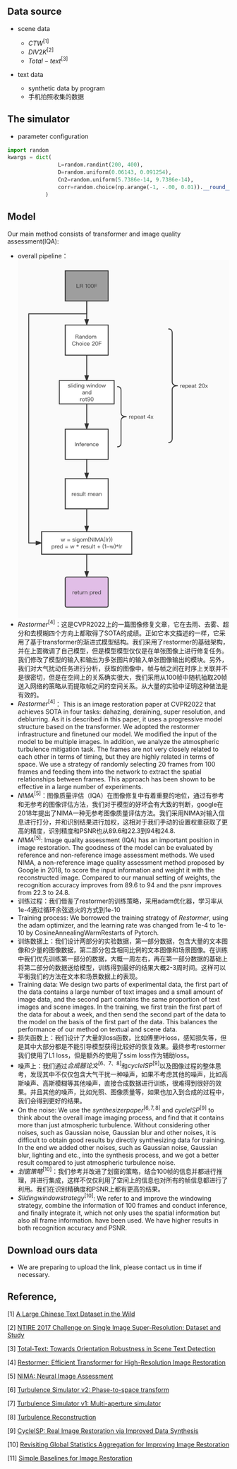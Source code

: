 ## Data source
- scene data
    + $CTW^{[1]}$
    + $DIV2K^{[2]}$
    + $Total-text^{[3]}$

- text data
    + synthetic data by program
    + 手机拍照收集的数据


## The simulator  
- parameter configuration
```python
import random
kwargs = dict(
                L=random.randint(200, 400),
                D=random.uniform(0.06143, 0.091254),
                Cn2=random.uniform(5.7386e-14, 9.7386e-14),
                corr=random.choice(np.arange(-1, -.00, 0.01)).__round__(3),
            )   
```

## Model
Our main method consists of transformer and image quality assessment(IQA):
+ overall pipeline：
![](model_v2.jpeg)
+ $Restormer^{[4]}$：这是CVPR2022上的一篇图像修复文章，它在去雨、去雾、超分和去模糊四个方向上都取得了SOTA的成绩。正如它本文描述的一样，它采用了基于transformer的渐进式模型结构。我们采用了restormer的基础架构，并在上面微调了自己模型，但是模型模型仅仅是在单张图像上进行修复任务。我们修改了模型的输入和输出为多张图片的输入单张图像输出的模块。另外，我们对大气扰动任务进行分析，获取的图像中，帧与帧之间在时序上关联并不是很密切，但是在空间上的关系确实很大，我们采用从100帧中随机抽取20帧送入网络的策略从而提取帧之间的空间关系。从大量的实验中证明这种做法是有效的。
+ $Restormer^{[4]}$： This is an image restoration paper at CVPR2022 that achieves SOTA in four tasks:  dahazing, deraining, super resolution, and deblurring. As it is described in this paper, it uses a progressive model structure based on the transformer.  We adopted the restormer infrastructure and finetuned our model. We modified the input of the model to be multiple images. In addition, we analyze the atmospheric turbulence mitigation task. The frames are not very closely related to each other in terms of timing, but they are highly related in terms of space. We use a strategy of randomly selecting 20 frames from 100 frames and feeding them into the network to extract the spatial relationships between frames. This approach has been shown to be effective in a large number of experiments.
+ $NIMA^{[5]}$：图像质量评估（IQA）在图像修复中有着重要的地位，通过有参考和无参考的图像评估方法，我们对于模型的好坏会有大致的判断，google在2018年提出了NIMA一种无参考图像质量评估方法。我们采用NIMA对输入信息进行打分，并和识别结果进行加权，这相对于我们手动的设置权重获取了更高的精度，识别精度和PSNR也从89.6和22.3到94和24.8.
+ $NIMA^{[5]}$:  Image quality assessment (IQA) has an important position in image restoration. The goodness of the model can be evaluated by reference and non-reference image assessment methods. We used NIMA, a non-reference image quality assessment method proposed by Google in 2018, to score the input information and weight it with the reconstructed image. Compared to our manual setting of weights, the recognition accuracy improves from 89.6 to 94 and the psnr improves from 22.3 to 24.8.
+ 训练过程：我们借鉴了restormer的训练策略，采用adam优化器，学习率从1e-4通过循环余弦退火的方式到1e-10
+ Training process: We borrowed the training strategy of *Restormer*, using the adam optimizer, and the learning rate was changed from 1e-4 to 1e-10 by CosineAnnealingWarmRestarts of Pytorch.
+ 训练数据上：我们设计两部分的实验数据，第一部分数据，包含大量的文本图像和少量的图像数据，第二部分包含相同比例的文本图像和场景图像。在训练中我们优先训练第一部分的数据，大概一周左右，再在第一部分数据的基础上将第二部分的数据送给模型，训练得到最好的结果大概2-3周时间。这样可以平衡我们的方法在文本和场景数据上的表现。
+ Training data: We design two parts of experimental data, the first part of the data contains a large number of text images and a small amount of image data, and the second part contains the same proportion of text images and scene images. In the training, we first train the first part of the data for about a week, and then send the second part of the data to the model on the basis of the first part of the data. This balances the performance of our method on textual and scene data.
+ 损失函数上：我们设计了大量的loss函数，比如傅里叶loss，感知损失等，但是其中大部分都是不能引导模型获得比较好的恢复效果。最终参考restormer我们使用了L1 loss，但是额外的使用了ssim loss作为辅助loss。
+ 噪声上：我们通过$合成器论文^{[6、7、8]}$和$cycleISP^{[9]}$以及图像过程的整体思考，发现其中不仅仅包含大气干扰一种噪声，如果不考虑其他的噪声，比如高斯噪声、高斯模糊等其他噪声，直接合成数据进行训练，很难得到很好的效果。并且其他的噪声，比如光照、图像质量等，如果也加入到合成的过程中，我们会得到更好的结果。
+ On the noise: We use the $synthesizer paper^{[6, 7, 8]}$ and $cycleISP^{[9]}$ to think about the overall image imaging process, and find that it contains more than just atmospheric turbulence. Without considering other noises, such as Gaussian noise, Gaussian blur and other noises, it is difficult to obtain good results by directly synthesizing data for training. In the end we added other noises, such as Gaussian noise, Gaussian blur, lighting and etc., into the synthesis process, and we got a better result compared to just atmospheric turbulence noise.
+ $划窗策略^{[10]}$：我们参考并改进了划窗的策略，结合100帧的信息并都进行推理，并进行集成，这样不仅仅利用了空间上的信息也对所有的帧信息都进行了利用。我们在识别精确度和PSNR上都有更高的结果。
+ $Sliding window strategy^{[10]}$: We refer to and improve the windowing strategy, combine the information of 100 frames and conduct inference, and finally integrate it, which not only uses the spatial information but also all frame information. have been used. We have higher results in both recognition accuracy and PSNR.

## Download ours data
- We are preparing to upload the link, please contact us in time if necessary.

## Reference,
[1] [A Large Chinese Text Dataset in the Wild](https://ctwdataset.github.io/)

[2] [NTIRE 2017 Challenge on Single Image Super-Resolution: Dataset and Study](https://data.vision.ee.ethz.ch/cvl/DIV2K/)

[3] [Total-Text: Towards Orientation Robustness in Scene Text Detection](https://github.com/cs-chan/Total-Text-Dataset)

[4] [Restormer: Efficient Transformer for High-Resolution Image Restoration](https://arxiv.org/abs/2111.09881)

[5] [NIMA: Neural Image Assessment](https://arxiv.org/abs/1709.05424)

[6] [Turbulence Simulator v2: Phase-to-space transform](https://engineering.purdue.edu/ChanGroup/project_turbulence.html)

[7] [Turbulence Simulator v1: Multi-aperture simulator](https://engineering.purdue.edu/ChanGroup/project_turbulence.html)

[8] [Turbulence Reconstruction](https://engineering.purdue.edu/ChanGroup/project_turbulence.html)

[9] [CycleISP: Real Image Restoration via Improved Data Synthesis](https://arxiv.org/abs/2003.07761)

[10] [Revisiting Global Statistics Aggregation for Improving Image Restoration](https://arxiv.org/pdf/2112.04491.pdf)

[11] [Simple Baselines for Image Restoration](https://arxiv.org/abs/2204.04676)